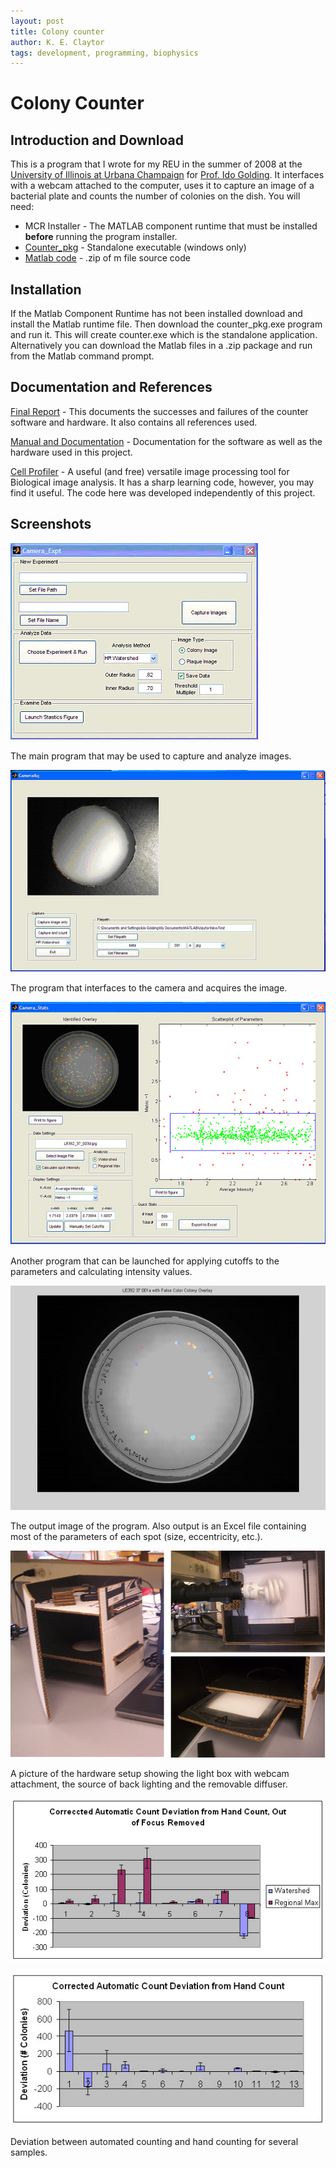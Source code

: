 ```yaml
---
layout: post
title: Colony counter
author: K. E. Claytor
tags: development, programming, biophysics
---
```


# Colony Counter

## Introduction and Download

This is a program that I wrote for my REU in the summer of 2008 at the [University of Illinois at Urbana Champaign](http://illinois.edu/) for [Prof. Ido Golding](http://www.physics.uiuc.edu/people/golding/).
It interfaces with a webcam attached to the computer, uses it to capture an image of a bacterial plate and counts the number of colonies on the dish.
You will need:
- MCR Installer - The MATLAB component runtime that must be installed <b>before</b> running the program installer.
- [Counter_pkg](/assets/exe/Counter_pkg.exe) - Standalone executable (windows only)
- [Matlab code](/assets/mfiles/colony.zip) - .zip of m file source code

## Installation

If the Matlab Component Runtime has not been installed download and install the Matlab runtime file.
Then download the counter_pkg.exe program and run it.
This will create counter.exe which is the standalone application.
Alternatively you can download the Matlab files in a .zip package and run from the Matlab command prompt.

## Documentation and References

[Final Report](/assets/docs/Claytor_Counter_Paper_2008.pdf) - This documents the successes and failures of the counter software and hardware.
It also contains all references used.

[Manual and Documentation](/assets/docs/Counter_Manual.pdf) - Documentation for the software as well as the hardware used in this project.

[Cell Profiler](http://www.cellprofiler.org/) - A useful (and free) versatile image processing tool for Biological image analysis.
It has a sharp learning code, however, you may find it useful.
The code here was developed independently of this project.


## Screenshots

![The initial program window](/assets/images/colony/cameraexpt.jpg)

The main program that may be used to capture and analyze images.

![Configuration of camera properties and image acquisition](/assets/images/colony/cameraaq.jpg)

The program that interfaces to the camera and acquires the image.

![Processing an image and histogram of results](/assets/images/colony/camerastats.jpg)

Another program that can be launched for applying cutoffs to the parameters and calculating intensity values.

![Example identification of bacterial colonies](/assets/images/colony/counted.jpg)

The output image of the program. Also output is an Excel file containing most of the parameters of each spot (size, eccentricity, etc.).

![The hardware setup](/assets/images/colony/setup.jpg)

A picture of the hardware setup showing the light box with webcam attachment, the source of back lighting and the removable diffuser.

![Deviation between automated and hand counting](/assets/images/colony/deviation1.jpg)

![More deviation between automated and hand counting](/assets/images/colony/deviation2.jpg)

Deviation between automated counting and hand counting for several samples.

